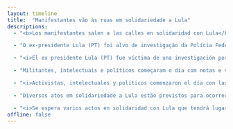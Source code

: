 ```yaml
---
layout: timeline
title:  "Manifestantes vão às ruas em solidariedade a Lula"
descriptions:
  - "<b>Los manifestantes salen a las calles en solidaridad con Lula</b>"

  - "O ex-presidente Lula (PT) foi alvo de investigação da Polícia Federal, na manhã desta sexta-feira (4), como parte da Operação Lava Jato. Ele foi encaminhando, coercitivamente, para depor à PF, em São Paulo.</i>"

  - "<i>El ex presidente Lula (PT) fue víctima de una investigación por la Policía Federal en la mañana del viernes (4), como parte de la Operación ‘Lava Jato'. El fue llevado, coercitivamente, para dar testimonio en la PF, en São Paulo.</i>"

  - "Militantes, intelectuais e políticos começaram o dia com notas e vídeos contra a operação, denunciando que se trata de “golpe de estado”, “espetáculo midiático” e “operação política” contra o ex-presidente."

  - "<i>Activistas, intelectuales y políticos comenzaron el día con las notas y los vídeos de la operación, denunciando que se trata de un \"golpe de estado\", \"espectáculo mediático\" y \"operación política\" contra el ex presidente.</i>"

  - "Diversos atos em solidariedade a Lula estão previstos para ocorrer nesta sexta-feira em várias capitais, convocados por movimentos populares, sindicatos e organizações sociais.  Acompanhe a cobertura da nossa reportagem em tempo real."

  - "<i>Se espera varios actos en solidaridad con Lula que tendrá lugar el viernes en varias capitales, llamados por los movimientos populares, sindicatos y organizaciones sociales. Siga la cobertura de nuestros informes en tiempo real.</i>"
offline: false
---
```

